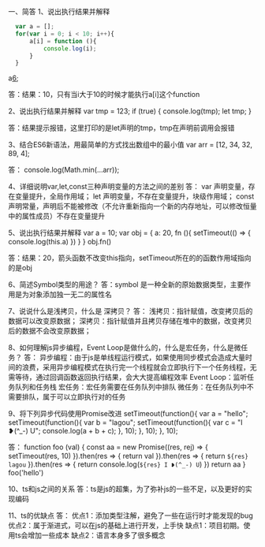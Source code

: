 一、简答
1、说出执行结果并解释
```javaScript
  var a = [];
  for(var i = 0; i < 10; i++){
      a[i] = function (){
          console.log(i);
      }
  }

```
a[6]();

答：结果：10，只有当i大于10的时候才能执行a[i]这个function

2、说出执行结果并解释
var tmp = 123;
if (true) {
    console.log(tmp);
    let tmp;
}

答：结果提示报错，这里打印的是let声明的tmp，tmp在声明前调用会报错

3、结合ES6新语法，用最简单的方式找出数组中的最小值
var arr = [12, 34, 32, 89, 4];

答：
console.log(Math.min(...arr));


4、详细说明var,let,const三种声明变量的方法之间的差别
答：
var 声明变量，存在变量提升，全局作用域；
let 声明变量，不存在变量提升，块级作用域；
const 声明常量，声明后不能被修改（不允许重新指向一个新的内存地址，可以修改恒量中的属性成员）不存在变量提升

5、说出执行结果并解释
var a = 10;
var obj = {
    a: 20,
    fn (){
        setTimeout(() => {
            console.log(this.a)
        })
    }
}
obj.fn()

答：结果：20，箭头函数不改变this指向，setTimeout所在的的函数作用域指向的是obj

6、简述Symbol类型的用途？
答：symbol 是一种全新的原始数据类型，主要作用是为对象添加独一无二的属性名

7、说说什么是浅拷贝，什么是 深拷贝？
答：
浅拷贝：指针赋值，改变拷贝后的数据可以改变原数据；
深拷贝：指针赋值并且拷贝存储在堆中的数据，改变拷贝后的数据不会改变原数据；

8、如何理解js异步编程，Event Loop是做什么的，什么是宏任务，什么是微任务？
答：
异步编程：由于js是单线程运行模式，如果使用同步模式会造成大量时间的浪费，采用异步编程模式在执行完一个线程就会立即执行下一个任务线程，无需等待，通过回调函数返回执行结果，会大大提高编程效率
Event Loop：监听任务队列和任务栈
宏任务：宏任务需要在任务队列中排队
微任务：在任务队列中不需要排队，属于可以立即执行对的任务

9、将下列异步代码使用Promise改进
setTimeout(function(){
    var a = "hello";
    setTimeout(function(){
        var b = "lagou";
        setTimeout(function(){
            var c = "I ❥(^_-) U";
            console.log(a + b + c);
        }, 10);
    }, 10);
}, 10);

答：
function foo (val) {
    const aa = new Promise((res, rej) => {
        setTimeout(res, 10) 
    }).then(res => {
        return val
    }).then(res => {
        return `${res} lagou`
    }).then(res => {
        return console.log(`${res} I ❥(^_-) U`)
    })
    return aa
}
foo('hello')


10、ts和js之间的关系
答：ts是js的超集，为了弥补js的一些不足，以及更好的实现编码

11、ts的优缺点
答：
优点1：添加类型注解，避免了一些在运行时才能发现的bug
优点2：属于渐进式，可以在js的基础上进行开发，上手快
缺点1：项目初期。使用ts会增加一些成本
缺点2：语言本身多了很多概念